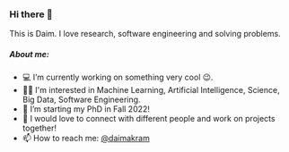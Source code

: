 ### Hi there 👋


This is Daim. I love research, software engineering and solving problems.

##### About me:

* 💻 I’m currently working on something very cool 😉.
* 👨‍🔬 I'm interested in Machine Learning, Artificial Intelligence, Science, Big Data, Software Engineering.
* 🏫 I’m starting my PhD in Fall 2022!
* 💬 I would love to connect with different people and work on projects together!
* 📫 How to reach me: [@daimakram](https://twitter.com/daim_quaesitor)

